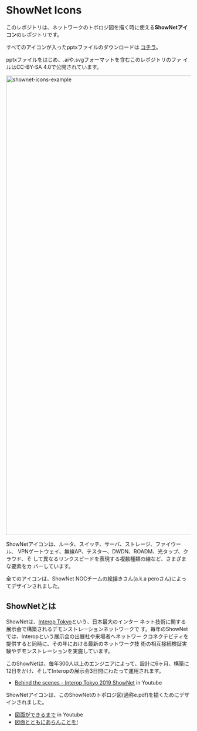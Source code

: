 
# ShowNet Icons

このレポジトリは、ネットワークのトポロジ図を描く時に使える**ShowNetアイコン**のレポジトリです。

すべてのアイコンが入ったpptxファイルのダウンロードは [コチラ](https://github.com/interop-tokyo-shownet/shownet-icons-test/raw/master/ShowNet%20Icons%202023%201.01.pptx)。

pptxファイルをはじめ、.aiや.svgフォーマットを含むこのレポジトリのファ
イルはCC-BY-SA 4.0で公開されています。


<img width="1250" alt="shownet-icons-example" src="https://github.com/interop-tokyo-shownet/shownet-icons-test/assets/184632/f5453688-2368-43bc-b21d-3fb11e80030d">


ShowNetアイコンは、ルータ、スイッチ、サーバ、ストレージ、ファイウール、
VPNゲートウェイ、無線AP、テスター、DWDN、ROADM、光タップ、クラウド、そ
して異なるリンクスピードを表現する複数種類の線など、さまざまな要素をカ
バーしています。

全てのアイコンは、ShowNet NOCチームの絵描きさん(a.k.a peroさん)によっ
てデザインされました。



## ShowNetとは

ShowNetは、[Interop Tokyo](https://interop.jp)という、日本最大のインター
ネット技術に関する展示会で構築されるデモンストレーションネットワークで
す。毎年のShowNetでは、Interopという展示会の出展社や来場者へネットワー
クコネクテビティを提供すると同時に、その年における最新のネットワーク技
術の相互接続検証実験やデモンストレーションを実施しています。

このShowNetは、毎年300人以上のエンジニアによって、設計に6ヶ月、構築に
12日をかけ、そしてInteropの展示会3日間にわたって運用されます。

- [Behind the scenes - Interop Tokyo 2019 ShowNet](https://www.youtube.com/watch?v=X-JhPs1T7sc) in Youtube

ShowNetアイコンは、このShowNetのトポロジ図(通称e.pdf)を描くためにデザインされました。

- [図面ができるまで](https://www.youtube.com/watch?v=e_h4RDm69AY) in Youtube
- [図面とともにあらんことを!](https://www.f2ff.jp/interop/2013/noc/-shownet-topology-map1.php)
